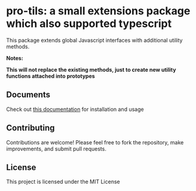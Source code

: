 # pro-tils: a small extensions package which also supported typescript

This package extends global Javascript interfaces with additional utility methods.

**Notes:**

**This will not replace the existing methods, just to create new utility functions attached into prototypes**

## Documents

Check out [this documentation](https://cashelng.github.io/pro-tils/) for installation and usage

## Contributing

Contributions are welcome! Please feel free to fork the repository, make improvements, and submit pull requests.

## License

This project is licensed under the MIT License
